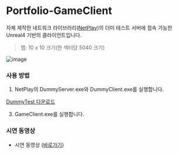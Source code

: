 # Portfolio-GameClient

자체 제작한 네트워크 라이브러리([NetPlay](https://github.com/woodgh/Project-NetPlay))의 더미 테스트 서버에 접속 가능한 Unreal4 기반의 클라이언트입니다.

> 맵: 10 x 10 크기(한 섹터당 5040 크기)

![image](https://user-images.githubusercontent.com/8158795/112950652-7aa88e00-9175-11eb-9116-2c224c5b53b7.png)

### 사용 방법

1. NetPlay의 DummyServer.exe와 DummyClient.exe를 실행합니다.

[DummyTest 다운로드](https://github.com/woodgh/Project-NetPlay/releases/download/1.0/DummyTest.zip)

3. GameClient.exe를 실행합니다. 

### 시연 동영상

- 시연 동영상 ([바로가기](https://www.youtube.com/watch?v=eIysjKEEAmg))
